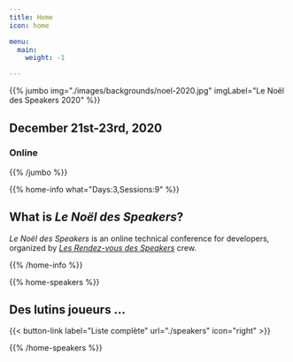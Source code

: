 ```yaml
---
title: Home
icon: home

menu:
  main:
    weight: -1

---
```

{{% jumbo img="./images/backgrounds/noel-2020.jpg" imgLabel="Le Noël des Speakers 2020" %}}

## December 21st-23rd, 2020
### Online

{{% /jumbo %}}

<!-- ... -->


{{% home-info what="Days:3,Sessions:9" %}}

## What is *Le Noël des Speakers*?

*Le Noël des Speakers* is an online technical conference for developers, organized by [*Les Rendez-vous des Speakers*](https://rdv-speakers.fr/) crew. 


{{% /home-info %}}

<!-- ... -->
{{% home-speakers %}}
## Des lutins joueurs ...

{{< button-link label="Liste complète"
                url="./speakers"
                icon="right" >}}

{{% /home-speakers %}}